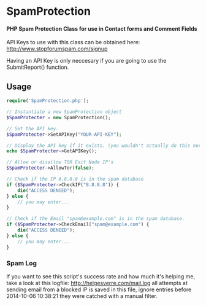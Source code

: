 # SpamProtection
#### PHP Spam Protection Class for use in Contact forms and Comment Fields


API Keys to use with this class can be obtained here: http://www.stopforumspam.com/signup

Having an API Key is only neccesary if you are going to use the SubmitReport() function.

## Usage

```php
require('SpamProtection.php');

// Instantiate a new SpamProtection object
$SpamProtecter = new SpamProtection();

// Set the API key.
$SpamProtecter->SetAPIKey("YOUR-API-KEY"); 

// Display the API key if it exists. (you wouldn't actually do this normally..)
echo $SpamProtecter->GetAPIKey(); 

// Allow or disallow TOR Exit Node IP's
$SpamProtecter->AllowTor(false);

// Check if the IP 8.8.8.8 is in the spam database
if ($SpamProtecter->CheckIP("8.8.8.8")) {
 	die("ACCESS DENIED");
} else {
	// you may enter...
}

// Check if the Email "spam@example.com" is in the spam database.
if ($SpamProtecter->CheckEmail("spam@example.com") {
	die("ACCESS DENIED");
} else {
	// you may enter...
}
```


### Spam Log
If you want to see this script's success rate and how much it's helping me, take a 
look at this logfile: http://helgesverre.com/mail.log all attempts at sending email 
from a blocked IP is saved in this file, ignore entries before 2014-10-06 10:38:21 
they were catched with a manual filter.
